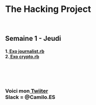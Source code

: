 <h1>The Hacking Project</h1>
<br/>
<h2>Semaine 1 - Jeudi</h2>
<h4>1.<a href="https://github.com/rumkox/TheHackingProject2018/blob/master/semaine1/jeudi/journalist.rb">  Exo journalist.rb</a><br/>
2.<a href="https://github.com/rumkox/TheHackingProject2018/blob/master/semaine1/jeudi/crypto.rb">  Exo crypto.rb</a></h4>
<br/><br/><br/>
<h3>Voici mon<a href="https://twitter.com/Camilo42Es?lang=fr"> Twiiter</a><br/>
Slack = @Camilo.ES <br/></h3>
